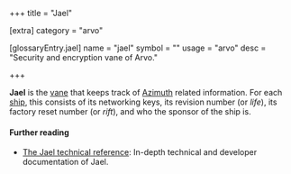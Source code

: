 +++
title = "Jael"

[extra]
category = "arvo"

[glossaryEntry.jael]
name = "jael"
symbol = ""
usage = "arvo"
desc = "Security and encryption vane of Arvo."

+++

**Jael** is the [vane](/glossary/vane) that keeps track of
[Azimuth](/glossary/azimuth) related information. For each
[ship](/glossary/ship), this consists of its networking keys, its revision
number (or _life_), its factory reset number (or _rift_), and who the sponsor of the ship is.

#### Further reading

- [The Jael technical reference](/system/kernel/jael): In-depth technical
  and developer documentation of Jael.
